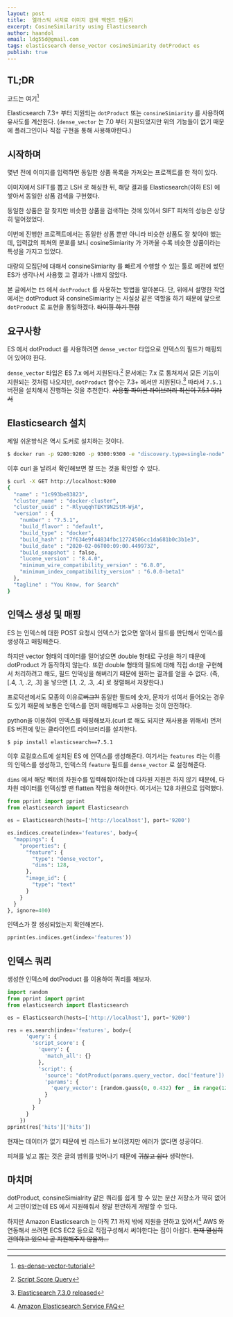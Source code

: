```yaml
---
layout: post
title:  엘라스틱 서치로 이미지 검색 백엔드 만들기
excerpt: CosineSimilarity using Elasticsearch
author: haandol
email: ldg55d@gmail.com
tags: elasticsearch dense_vector cosineSimiarity dotProduct es
publish: true
---
```


## TL;DR

코드는 여기[^1]

Elasticsearch 7.3+ 부터 지원되는 `dotProduct` 또는 `consineSimiarity` 를 사용하여 유사도를 계산한다.
(`dense_vector` 는 7.0 부터 지원되었지만 위의 기능들이 없기 때문에 플러그인이나 직접 구현을 통해 사용해야한다.)

## 시작하며

몇년 전에 이미지를 입력하면 동일한 상품 목록을 가져오는 프로젝트를 한 적이 있다.

이미지에서 SIFT를 뽑고 LSH 로 해싱한 뒤, 해당 결과를 Elasticsearch(이하 ES) 에 쌓아서 동일한 상품 검색을 구현했다.

동일한 상품은 잘 찾지만 비슷한 상품을 검색하는 것에 있어서 SIFT 피쳐의 성능은 상당히 떨어졌었다. 

이번에 진행한 프로젝트에서는 동일한 상품 뿐만 아니라 비슷한 상품도 잘 찾아야 했는데, 입력값의 피쳐의 분포를 보니 cosineSimiarity 가 가까울 수록 비슷한 상품이라는 특성을 가지고 있었다.

대량의 모집단에 대해서 consineSimiarity 를 빠르게 수행할 수 있는 툴로 예전에 썼던 ES가 생각나서 사용했 고 결과가 나쁘지 않았다.

본 글에서는 `ES` 에서 `dotProduct` 를 사용하는 방법을 알아본다. 단, 위에서 설명한 작업에서는 dotProduct 와 consineSimiarity 는 사실상 같은 역할을 하기 때문에 앞으로 `dotProduct` 로 표현을 통일하겠다. ~~타이핑 하기 편함~~

## 요구사항

ES 에서 dotProduct 를 사용하려면 `dense_vector` 타입으로 인덱스의 필드가 매핑되어 있어야 한다.

`dense_vector` 타입은 ES 7.x 에서 지원된다.[^2] 문서에는 7.x 로 퉁쳐져서 모든 기능이 지원되는 것처럼 나오지만, `dotProduct` 함수는 7.3+ 에서만 지원된다.[^3]
따라서 `7.5.1` 버전을 설치해서 진행하는 것을 추천한다. ~~사용할 파이썬 라이브러리 최신이 7.5.1 이라서~~

## Elasticsearch 설치

제일 쉬운방식은 역시 도커로 설치하는 것이다.

```bash
$ docker run -p 9200:9200 -p 9300:9300 -e "discovery.type=single-node" docker.elastic.co/elasticsearch/elasticsearch:7.5.1
```

이후 curl 을 날려서 확인해보면 잘 뜨는 것을 확인할 수 있다.

```bash
$ curl -X GET http://localhost:9200
{
  "name" : "1c993be83823",
  "cluster_name" : "docker-cluster",
  "cluster_uuid" : "-RlyuqqhTEKY9N2StM-WjA",
  "version" : {
    "number" : "7.5.1",
    "build_flavor" : "default",
    "build_type" : "docker",
    "build_hash" : "7f634e9f44834fbc12724506cc1da681b0c3b1e3",
    "build_date" : "2020-02-06T00:09:00.449973Z",
    "build_snapshot" : false,
    "lucene_version" : "8.4.0",
    "minimum_wire_compatibility_version" : "6.8.0",
    "minimum_index_compatibility_version" : "6.0.0-beta1"
  },
  "tagline" : "You Know, for Search"
}
```

## 인덱스 생성 및 매핑

ES 는 인덱스에 대한 POST 요청시 인덱스가 없으면 알아서 필드를 판단해서 인덱스를 생성하고 매핑해준다.

하지만 vector 형태의 데이터를 밀어넣으면 double 형태로 구성을 하기 때문에 dotProduct 가 동작하지 않는다. 또한 double 형태의 필드에 대해 직접 dot을 구현해서 처리하려고 해도, 필드 인덱싱을 해버리기 때문에 원하는 결과를 얻을 수 없다. (즉,  [.4, .1, .2, .3] 을 넣으면 [.1, .2, .3, .4] 로 정렬해서 저장한다.) 

프로덕션에서도 모종의 이유로~~버그?!~~ 동일한 필드에 숫자, 문자가 섞여서 들어오는 경우도 있기 때문에 보통은 인덱스를 먼저 매핑해두고 사용하는 것이 안전하다.

python을 이용하여 인덱스를 매핑해보자.(curl 로 해도 되지만 재사용을 위해서) 먼저 ES 버전에 맞는 클라이언트 라이브러리를 설치한다.

```bash
$ pip install elasticsearch==7.5.1
```

이후 로컬호스트에 설치된 ES 에 인덱스를 생성해준다. 여기서는 `features` 라는 이름의 인덱스를 생성하고, 인덱스의 `feature` 필드를 `dense_vector` 로 설정해준다.

`dims` 에서 해당 벡터의 차원수를 입력해줘야하는데 다차원 지원은 하지 않기 때문에, 다차원 데이터를 인덱싱할 땐 flatten 작업을 해야한다. 여기서는 128 차원으로 입력했다.

```python
from pprint import pprint
from elasticsearch import Elasticsearch

es = Elasticsearch(hosts=['http://localhost'], port='9200')

es.indices.create(index='features', body={
  "mappings": {
    "properties": {
      "feature": {
        "type": "dense_vector",
        "dims": 128,
      },
      "image_id": {
        "type": "text"
      }
    }
  }
}, ignore=400)
```

인덱스가 잘 생성되었는지 확인해본다.

```python
pprint(es.indices.get(index='features'))
```

## 인덱스 쿼리

생성한 인덱스에 dotProduct 를 이용하여 쿼리를 해보자.

```python
import random
from pprint import pprint
from elasticsearch import Elasticsearch

es = Elasticsearch(hosts=['http://localhost'], port='9200')

res = es.search(index='features', body={
      'query': {
        'script_score': {
          'query': {
            'match_all': {}
          },
          'script': {
            'source': "dotProduct(params.query_vector, doc['feature']) + 1.0",
            'params': {
              'query_vector': [random.gauss(0, 0.432) for _ in range(128)],
            }
          }
        }
      }
    })
pprint(res['hits']['hits'])
```

현재는 데이터가 없기 때문에 빈 리스트가 보이겠지만 에러가 없다면 성공이다.

피쳐를 넣고 뽑는 것은 글의 범위를 벗어나기 때문에 ~~귀찮고 쉽다~~ 생략한다.

## 마치며

dotProduct, consineSimialrity 같은 쿼리를 쉽게 할 수 있는 분산 저장소가 딱히 없어서 고민이었는데 ES 에서 지원해줘서 정말 편안하게 개발할 수 있다.

하지만 Amazon Elasticsearch 는 아직 7.1 까지 밖에 지원을 안하고 있어서[^4] AWS 와 연동해서 쓰려면 ECS EC2 등으로 직접구성해서 써야한다는 점이 아쉽다.
~~현재 열심히 건의하고 있으니 곧 지원해주지 않을까...~~

----

[^1]: [es-dense-vector-tutorial](https://github.com/haandol/es-dense-vector-tutorial/blob/master/Elasticsearch.ipynb)
[^2]: [Script Score Query](https://www.elastic.co/guide/en/elasticsearch/reference/7.x/query-dsl-script-score-query.html)
[^3]: [Elasticsearch 7.3.0 released](https://www.elastic.co/kr/blog/elasticsearch-7-3-0-released)
[^4]: [Amazon Elasticsearch Service FAQ](https://aws.amazon.com/ko/elasticsearch-service/faqs/?nc=sn&loc=6)